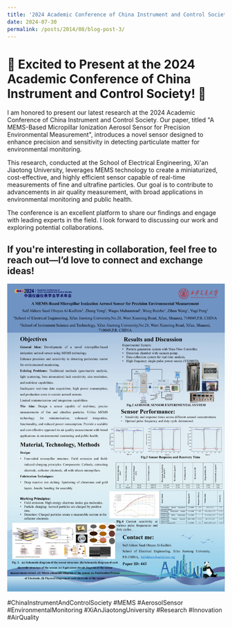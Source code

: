 ```yaml
---
title: '2024 Academic Conference of China Instrument and Control Society'
date: 2024-07-30
permalink: /posts/2014/08/blog-post-3/
---
```


🌟 Excited to Present at the 2024 Academic Conference of China Instrument and Control Society! 🌟
======
I am honored to present our latest research at the 2024 Academic Conference of China Instrument and Control Society. Our paper, titled "A MEMS-Based Micropillar Ionization Aerosol Sensor for Precision Environmental Measurement", introduces a novel sensor designed to enhance precision and sensitivity in detecting particulate matter for environmental monitoring.

This research, conducted at the School of Electrical Engineering, Xi'an Jiaotong University, leverages MEMS technology to create a miniaturized, cost-effective, and highly efficient sensor capable of real-time measurements of fine and ultrafine particles. Our goal is to contribute to advancements in air quality measurement, with broad applications in environmental monitoring and public health.

The conference is an excellent platform to share our findings and engage with leading experts in the field. I look forward to discussing our work and exploring potential collaborations.

If you're interesting in collaboration, feel free to reach out—I’d love to connect and exchange ideas!
------
 
![image](https://github.com/SaifaldeenALKADHIM/SaifaldeenALKADHIM.github.io/blob/master/images/CIS-Poster-443-2024.jpg)


#ChinaInstrumentAndControlSociety #MEMS #AerosolSensor #EnvironmentalMonitoring #XiAnJiaotongUniversity #Research #Innovation #AirQuality
